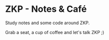 # ZKP - Notes & Café
Study notes and some code around ZKP.

Grab a seat, a cup of coffee and let's talk ZKP ;)

